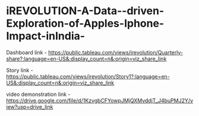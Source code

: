 # iREVOLUTION-A-Data--driven-Exploration-of-Apples-Iphone-Impact-inIndia-

Dashboard link - https://public.tableau.com/views/irevolution/Quarterly-share?:language=en-US&:display_count=n&:origin=viz_share_link

Story link - https://public.tableau.com/views/irevolution/Story1?:language=en-US&:display_count=n&:origin=viz_share_link

video demonstration link - https://drive.google.com/file/d/1KzvgbCFYowpJMjQXMvddjT_J4buPMJ2Y/view?usp=drive_link
